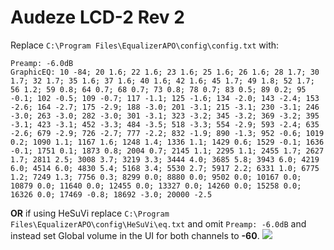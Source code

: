 # Audeze LCD-2 Rev 2
Replace `C:\Program Files\EqualizerAPO\config\config.txt` with:
```
Preamp: -6.0dB
GraphicEQ: 10 -84; 20 1.6; 22 1.6; 23 1.6; 25 1.6; 26 1.6; 28 1.7; 30 1.7; 32 1.7; 35 1.6; 37 1.6; 40 1.6; 42 1.6; 45 1.7; 49 1.8; 52 1.7; 56 1.2; 59 0.8; 64 0.7; 68 0.7; 73 0.8; 78 0.7; 83 0.5; 89 0.2; 95 -0.1; 102 -0.5; 109 -0.7; 117 -1.1; 125 -1.6; 134 -2.0; 143 -2.4; 153 -2.6; 164 -2.7; 175 -2.9; 188 -3.0; 201 -3.1; 215 -3.1; 230 -3.1; 246 -3.0; 263 -3.0; 282 -3.0; 301 -3.1; 323 -3.2; 345 -3.2; 369 -3.2; 395 -3.1; 423 -3.1; 452 -3.3; 484 -3.5; 518 -3.3; 554 -2.9; 593 -2.4; 635 -2.6; 679 -2.9; 726 -2.7; 777 -2.2; 832 -1.9; 890 -1.3; 952 -0.6; 1019 0.2; 1090 1.1; 1167 1.6; 1248 1.4; 1336 1.1; 1429 0.6; 1529 -0.1; 1636 -0.1; 1751 0.1; 1873 0.8; 2004 0.7; 2145 1.1; 2295 1.1; 2455 1.7; 2627 1.7; 2811 2.5; 3008 3.7; 3219 3.3; 3444 4.0; 3685 5.8; 3943 6.0; 4219 6.0; 4514 6.0; 4830 5.4; 5168 3.4; 5530 2.7; 5917 2.2; 6331 1.0; 6775 1.2; 7249 1.3; 7756 0.3; 8299 0.0; 8880 0.0; 9502 0.0; 10167 0.0; 10879 0.0; 11640 0.0; 12455 0.0; 13327 0.0; 14260 0.0; 15258 0.0; 16326 0.0; 17469 -0.8; 18692 -3.0; 20000 -2.5
```
**OR** if using HeSuVi replace `C:\Program Files\EqualizerAPO\config\HeSuVi\eq.txt` and omit `Preamp: -6.0dB` and instead set Global volume in the UI for both channels to **-60**.
![](https://raw.githubusercontent.com/jaakkopasanen/AutoEq/master/results/Innerfidelity%202017/innerfidelity/onear/Audeze%20LCD-2%20Rev%202/Audeze%20LCD-2%20Rev%202.png)